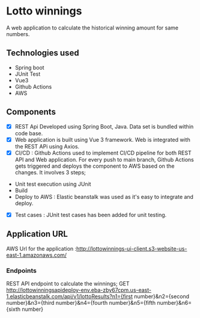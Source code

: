# Lotto winnings 
A web application to calculate the historical winning amount for same numbers.

## Technologies used
- Spring boot
- JUnit Test
- Vue3
- Github Actions
- AWS

## Components
- [x] REST Api Developed using Spring Boot, Java. Data set is bundled within code base.
- [x] Web application is built using Vue 3 framework. Web is integrated with the REST APi using Axios.
- [x] CI/CD : Github Actions used to implement CI/CD pipeline for both REST API and Web application. For every push to main branch, Github Actions gets triggered and deploys the component to AWS based on the changes. It involves 3 steps;
- Unit test execution using JUnit
- Build
- Deploy to AWS : Elastic beanstalk was used as it's easy to integrate and deploy.
- [x] Test cases : JUnit test cases has been added for unit testing.

## Application URL
AWS Url for the application :http://lottowinnings-ui-client.s3-website-us-east-1.amazonaws.com/

### Endpoints
REST API endpoint to calculate the winnings;
GET http://lottowinningsapideploy-env.eba-zby67cpm.us-east-1.elasticbeanstalk.com/api/v1/lottoResults?n1={first number}&n2={second number}&n3={third number}&n4={fourth number}&n5={fifth number}&n6={sixth number}




